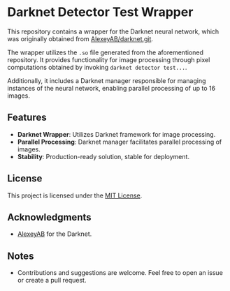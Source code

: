 # Darknet Detector Test Wrapper

This repository contains a wrapper for the Darknet neural network, which was originally obtained from [AlexeyAB/darknet.git](https://github.com/AlexeyAB/darknet.git). 

The wrapper utilizes the `.so` file generated from the aforementioned repository. It provides functionality for image processing through pixel computations obtained by invoking `darknet detector test...`.

Additionally, it includes a Darknet manager responsible for managing instances of the neural network, enabling parallel processing of up to 16 images.

## Features

- **Darknet Wrapper**: Utilizes Darknet framework for image processing.
- **Parallel Processing**: Darknet manager facilitates parallel processing of images.
- **Stability**: Production-ready solution, stable for deployment.

## License

This project is licensed under the [MIT License](LICENSE).

## Acknowledgments

- [AlexeyAB](https://github.com/AlexeyAB) for the Darknet.

## Notes

- Contributions and suggestions are welcome. Feel free to open an issue or create a pull request.
